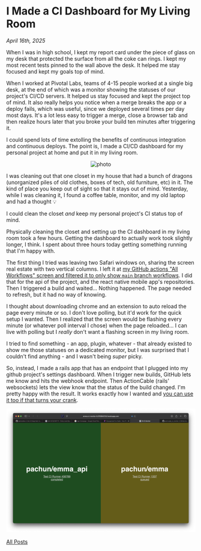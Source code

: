 # I Made a CI Dashboard for My Living Room

_April 16th, 2025_

When I was in high school, I kept my report card under the piece of glass on my desk that protected the surface from all the coke can rings. I kept my most recent tests pinned to the wall above the desk. It helped me stay focused and kept my goals top of mind.

When I worked at Pivotal Labs, teams of 4-15 people worked at a single big desk, at the end of which was a monitor showing the statuses of our project's CI/CD servers. It helped us stay focused and kept the project top of mind. It also really helps you notice when a merge breaks the app or a deploy fails, which was useful, since we deployed several times per day most days. It's a lot less easy to trigger a merge, close a browser tab and then realize hours later that you broke your build ten minutes after triggering it.

I could spend lots of time extolling the benefits of continuous integration and continuous deploys. The point is, I made a CI/CD dashboard for my personal project at home and put it in my living room.

<p align="center">
  <img src="/posts/assets/2025-04-16-i-made-a-ci-dashboard-for-my-living-room/photo.png" height="600" alt="photo" />
</p>

I was cleaning out that one closet in my house that had a bunch of dragons (unorganized piles of old clothes, boxes of tech, old furniture, etc) in it. The kind of place you keep out of sight so that it stays out of mind. Yesterday, while I was cleaning it, I found a coffee table, monitor, and my old laptop and had a thought 💡

I could clean the closet _and_ keep my personal project's CI status top of mind.

Physically cleaning the closet and setting up the CI dashboard in my living room took a few hours. Getting the dashboard to actually work took slightly longer, I think. I spent about three hours today getting something running that I'm happy with.

The first thing I tried was leaving two Safari windows on, sharing the screen real estate with two vertical columns. I left it at [my GitHub actions "All Workflows" screen and filtered it to only show `main` branch workflows](https://github.com/pachun/react-native-use-app-lifecycle/actions?query=branch%3Amain). I did that for the api of the project, and the react native mobile app's repositories. Then I triggered a build and waited... Nothing happened. The page needed to refresh, but it had no way of knowing.

I thought about downloading chrome and an extension to auto reload the page every minute or so. I don't love polling, but it'd work for the quick setup I wanted. Then I realized that the screen would be flashing every minute (or whatever poll interval I chose) when the page reloaded... I can live with polling but I _really_ don't want a flashing screen in my living room.

I tried to find something - an app, plugin, whatever - that already existed to show me those statuses on a dedicated monitor, but I was surprised that I couldn't find anything - and I wasn't being _super_ picky.

So, instead, I made a rails app that has an endpoint that I plugged into my github project's settings dashboard. When I trigger new builds, GitHub lets me know and hits the webhook endpoint. Then ActionCable (rails' websockets) lets the view know that the status of the build changed. I'm pretty happy with the result. It works exactly how I wanted and [you can use it too if that turns your crank](https://github.com/pachun/gh_ci_monitor).

<p align="center">
  <img src="/posts/assets/2025-04-16-i-made-a-ci-dashboard-for-my-living-room/screenshot.png" width="600" alt="screenshot" />
</p>

[All Posts](/README.md)
